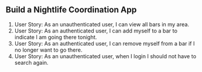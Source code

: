 ## Build a Nightlife Coordination App

1) User Story: As an unauthenticated user, I can view all bars in my area.
2) User Story: As an authenticated user, I can add myself to a bar to indicate I am going there tonight.
3) User Story: As an authenticated user, I can remove myself from a bar if I no longer want to go there.
4) User Story: As an unauthenticated user, when I login I should not have to search again.